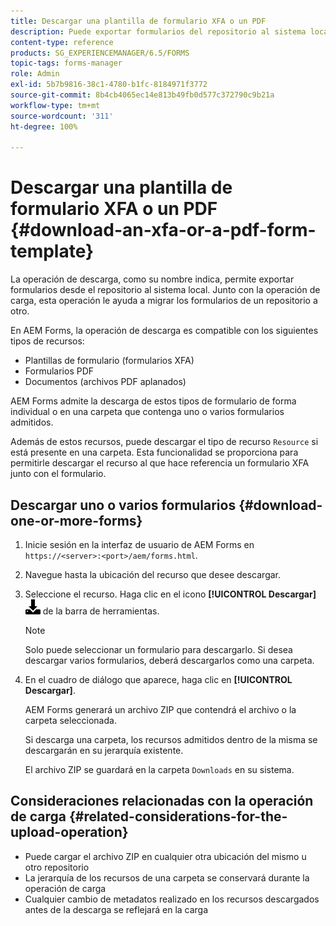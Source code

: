 ```yaml
---
title: Descargar una plantilla de formulario XFA o un PDF
description: Puede exportar formularios del repositorio al sistema local y migrar los formularios descargados al nuevo repositorio.
content-type: reference
products: SG_EXPERIENCEMANAGER/6.5/FORMS
topic-tags: forms-manager
role: Admin
exl-id: 5b7b9816-38c1-4780-b1fc-8184971f3772
source-git-commit: 8b4cb4065ec14e813b49fb0d577c372790c9b21a
workflow-type: tm+mt
source-wordcount: '311'
ht-degree: 100%

---
```


# Descargar una plantilla de formulario XFA o un PDF {#download-an-xfa-or-a-pdf-form-template}

La operación de descarga, como su nombre indica, permite exportar formularios desde el repositorio al sistema local. Junto con la operación de carga, esta operación le ayuda a migrar los formularios de un repositorio a otro.

En AEM Forms, la operación de descarga es compatible con los siguientes tipos de recursos:

* Plantillas de formulario (formularios XFA)
* Formularios PDF
* Documentos (archivos PDF aplanados)

AEM Forms admite la descarga de estos tipos de formulario de forma individual o en una carpeta que contenga uno o varios formularios admitidos.

Además de estos recursos, puede descargar el tipo de recurso `Resource` si está presente en una carpeta. Esta funcionalidad se proporciona para permitirle descargar el recurso al que hace referencia un formulario XFA junto con el formulario.

## Descargar uno o varios formularios {#download-one-or-more-forms}

1. Inicie sesión en la interfaz de usuario de AEM Forms en `https://<server>:<port>/aem/forms.html`.

1. Navegue hasta la ubicación del recurso que desee descargar.

1. Seleccione el recurso. Haga clic en el icono **[!UICONTROL Descargar]** ![aem6forms_download](assets/aem6forms_download.png) de la barra de herramientas.

   >[!NOTE]
   >
   >Solo puede seleccionar un formulario para descargarlo. Si desea descargar varios formularios, deberá descargarlos como una carpeta.

1. En el cuadro de diálogo que aparece, haga clic en **[!UICONTROL Descargar]**.

   AEM Forms generará un archivo ZIP que contendrá el archivo o la carpeta seleccionada.

   Si descarga una carpeta, los recursos admitidos dentro de la misma se descargarán en su jerarquía existente.

   El archivo ZIP se guardará en la carpeta `Downloads` en su sistema.

## Consideraciones relacionadas con la operación de carga {#related-considerations-for-the-upload-operation}

* Puede cargar el archivo ZIP en cualquier otra ubicación del mismo u otro repositorio
* La jerarquía de los recursos de una carpeta se conservará durante la operación de carga
* Cualquier cambio de metadatos realizado en los recursos descargados antes de la descarga se reflejará en la carga
